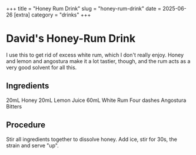 ﻿+++
title = "Honey Rum Drink"
slug = "honey-rum-drink"
date = 2025-06-26
[extra]
  category = "drinks"
+++

# David's Honey-Rum Drink

I use this to get rid of excess white rum, which I don't really enjoy. Honey and lemon and angostura make it a lot tastier, though, and the rum acts as a very good solvent for all this.

## Ingredients
20mL Honey
20mL Lemon Juice
60mL White Rum
Four dashes Angostura Bitters

## Procedure
Stir all ingredients together to dissolve honey. Add ice, stir for 30s, the strain and serve "up".